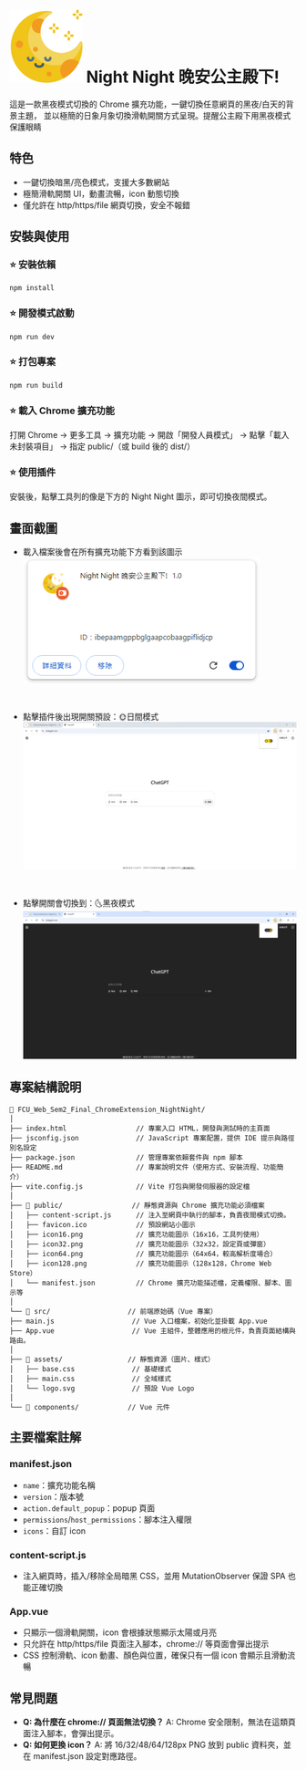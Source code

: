 # ![主畫面](public/icon128.png) Night Night 晚安公主殿下!

這是一款黑夜模式切換的 Chrome 擴充功能，一鍵切換任意網頁的黑夜/白天的背景主題，
並以極簡的日象月象切換滑軌開關方式呈現。提醒公主殿下用黑夜模式保護眼睛

## 特色
- 一鍵切換暗黑/亮色模式，支援大多數網站
- 極簡滑軌開關 UI，動畫流暢，icon 動態切換
- 僅允許在 http/https/file 網頁切換，安全不報錯

## 安裝與使用

### ⭐ 安裝依賴
```sh
npm install
```

### ⭐ 開發模式啟動
```sh
npm run dev
```

### ⭐ 打包專案
```sh
npm run build
```

### ⭐ 載入 Chrome 擴充功能
打開 Chrome → 更多工具 → 擴充功能 → 開啟「開發人員模式」 → 點擊「載入未封裝項目」 → 指定 public/（或 build 後的 dist/）

### ⭐ 使用插件
安裝後，點擊工具列的像是下方的 Night Night 圖示，即可切換夜間模式。

## 畫面截圖

- 載入檔案後會在所有擴充功能下方看到該圖示
![主畫面](images/1.png)

  <br>
  
- 點擊插件後出現開關預設：🌞日間模式
![主畫面](images/2.png)

  <br>

- 點擊開關會切換到：🌜黑夜模式
![主畫面](images/3.png)

## 專案結構說明

```
📁 FCU_Web_Sem2_Final_ChromeExtension_NightNight/
│
├── index.html                 // 專案入口 HTML，開發與測試時的主頁面
├── jsconfig.json              // JavaScript 專案配置，提供 IDE 提示與路徑別名設定
├── package.json               // 管理專案依賴套件與 npm 腳本
├── README.md                  // 專案說明文件（使用方式、安裝流程、功能簡介）
├── vite.config.js             // Vite 打包與開發伺服器的設定檔
│
├── 📁 public/                 // 靜態資源與 Chrome 擴充功能必須檔案
│   ├── content-script.js      // 注入至網頁中執行的腳本，負責夜間模式切換。
│   ├── favicon.ico            // 預設網站小圖示
│   ├── icon16.png             // 擴充功能圖示（16x16，工具列使用）
│   ├── icon32.png             // 擴充功能圖示（32x32，設定頁或彈窗）
│   ├── icon64.png             // 擴充功能圖示（64x64，較高解析度場合）
│   ├── icon128.png            // 擴充功能圖示（128x128，Chrome Web Store）
│   └── manifest.json          // Chrome 擴充功能描述檔，定義權限、腳本、圖示等
│
└── 📁 src/                   // 前端原始碼（Vue 專案）
├── main.js                   // Vue 入口檔案，初始化並掛載 App.vue
├── App.vue                   // Vue 主組件，整體應用的根元件，負責頁面結構與路由。
│
├── 📁 assets/                // 靜態資源（圖片、樣式）
│   ├── base.css              // 基礎樣式
│   ├── main.css              // 全域樣式
│   └── logo.svg              // 預設 Vue Logo
│
└── 📁 components/            // Vue 元件
```

## 主要檔案註解

### manifest.json
- `name`：擴充功能名稱
- `version`：版本號
- `action.default_popup`：popup 頁面
- `permissions`/`host_permissions`：腳本注入權限
- `icons`：自訂 icon

### content-script.js
- 注入網頁時，插入/移除全局暗黑 CSS，並用 MutationObserver 保證 SPA 也能正確切換

### App.vue
- 只顯示一個滑軌開關，icon 會根據狀態顯示太陽或月亮
- 只允許在 http/https/file 頁面注入腳本，chrome:// 等頁面會彈出提示
- CSS 控制滑軌、icon 動畫、顏色與位置，確保只有一個 icon 會顯示且滑動流暢

## 常見問題

- **Q: 為什麼在 chrome:// 頁面無法切換？**
  A: Chrome 安全限制，無法在這類頁面注入腳本，會彈出提示。
- **Q: 如何更換 icon？**
  A: 將 16/32/48/64/128px PNG 放到 public 資料夾，並在 manifest.json 設定對應路徑。
